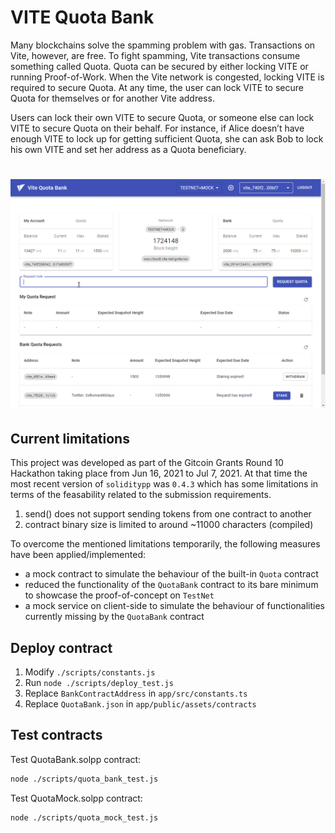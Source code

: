 # VITE Quota Bank

Many blockchains solve the spamming problem with gas. Transactions on Vite, however, are free. To fight spamming, Vite transactions consume something called Quota. Quota can be secured by either locking VITE or running Proof-of-Work. When the Vite network is congested, locking VITE is required to secure Quota. At any time, the user can lock VITE to secure Quota for themselves or for another Vite address.

Users can lock their own VITE to secure Quota, or someone else can lock VITE to secure Quota on their behalf. For instance, if Alice doesn’t have enough VITE to lock up for getting sufficient Quota, she can ask Bob to lock his own VITE and set her address as a Quota beneficiary.

<h1 align="center">
	<img src="assets/app.gif" alt="VITE Quota Bank">
</h1>

## Current limitations

This project was developed as part of the Gitcoin Grants Round 10 Hackathon taking place from Jun 16, 2021 to Jul 7, 2021. 
At that time the most recent version of `soliditypp` was `0.4.3` which has some limitations in terms of the feasability related to the submission requirements.

1. send() does not support sending tokens from one contract to another
2. contract binary size is limited to around ~11000 characters (compiled)

To overcome the mentioned limitations temporarily, the following measures have been applied/implemented:

- a mock contract to simulate the behaviour of the built-in `Quota` contract
- reduced the functionality of the `QuotaBank` contract to its bare minimum to showcase the proof-of-concept on `TestNet`
- a mock service on client-side to simulate the behaviour of functionalities currently missing by the `QuotaBank` contract

## Deploy contract

1. Modify `./scripts/constants.js`
2. Run `node ./scripts/deploy_test.js`
3. Replace `BankContractAddress` in `app/src/constants.ts`
4. Replace `QuotaBank.json` in `app/public/assets/contracts`

## Test contracts

Test QuotaBank.solpp contract:

```bash
node ./scripts/quota_bank_test.js
```

Test QuotaMock.solpp contract:

```bash
node ./scripts/quota_mock_test.js
```